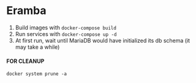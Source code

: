 # Eramba

1. Build images with `docker-compose build`
2. Run services with `docker-compose up -d`
3. At first run, wait until MariaDB would have initialized its db schema (it may take a while)

#### FOR CLEANUP

```
docker system prune -a
```
